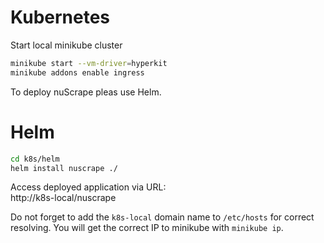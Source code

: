 # Kubernetes

Start local minikube cluster

```bash
minikube start --vm-driver=hyperkit
minikube addons enable ingress
```

To deploy nuScrape pleas use Helm.

# Helm

```bash
cd k8s/helm
helm install nuscrape ./
```

Access deployed application via URL:
<br />
http://k8s-local/nuscrape

Do not forget to add the `k8s-local` domain name to `/etc/hosts` for correct resolving.
You will get the correct IP to minikube with `minikube ip`.
